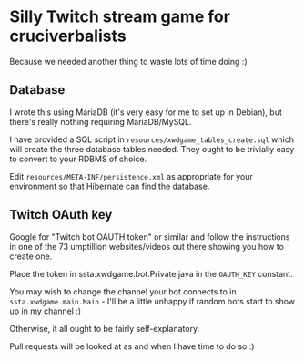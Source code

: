 # Silly Twitch stream game for cruciverbalists

Because we needed another thing to waste lots of time doing :)

## Database

I wrote this using MariaDB (it's very easy for me to set up in Debian), but
there's really nothing requiring MariaDB/MySQL.

I have provided a SQL script in ``resources/xwdgame_tables_create.sql`` which
will create the three database tables needed. They ought to be trivially easy
to convert to your RDBMS of choice.

Edit ``resources/META-INF/persistence.xml`` as appropriate for your environment
so that Hibernate can find the database.

## Twitch OAuth key

Google for "Twitch bot OAUTH token" or similar and follow the instructions in
one of the 73 umptillion websites/videos out there showing you how to create
one.

Place the token in ssta.xwdgame.bot.Private.java in the ``OAUTH_KEY`` constant.

You may wish to change the channel your bot connects to in
``ssta.xwdgame.main.Main`` - I'll be a little unhappy if random bots start to
show up in my channel :)

Otherwise, it all ought to be fairly self-explanatory.

Pull requests will be looked at as and when I have time to do so :)
